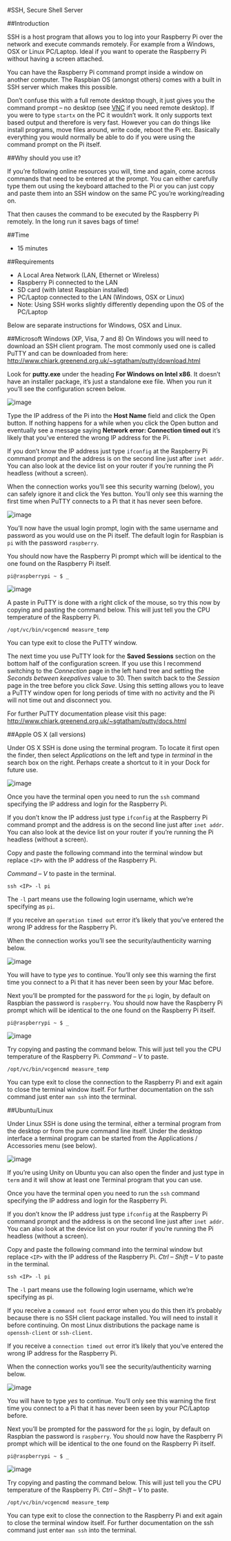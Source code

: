#SSH, Secure Shell Server

##Introduction

SSH is a host program that allows you to log into your Raspberry Pi over the network and execute commands remotely.  For example from a Windows, OSX or Linux PC/Laptop.  Ideal if you want to operate the Raspberry Pi without having a screen attached.

You can have the Raspberry Pi command prompt inside a window on another computer.  The Raspbian OS (amongst others) comes with a built in SSH server which makes this possible.

Don’t confuse this with a full remote desktop though, it just gives you the command prompt – no desktop (see [VNC](./vnc.md) if you need remote desktop).  If you were to type `startx` on the PC it wouldn’t work.  It only supports text based output and therefore is very fast.  However you can do things like install programs, move files around, write code, reboot the Pi etc.  Basically everything you would normally be able to do if you were using the command prompt on the Pi itself.

##Why should you use it?

If you’re following online resources you will, time and again, come across commands that need to be entered at the prompt.  You can either carefully type them out using the keyboard attached to the Pi or you can just copy and paste them into an SSH window on the same PC you’re working/reading on.

That then causes the command to be executed by the Raspberry Pi remotely.  In the long run it saves bags of time!

##Time
* 15 minutes

##Requirements
* A Local Area Network (LAN, Ethernet or Wireless)
* Raspberry Pi connected to the LAN
* SD card (with latest Raspbian installed)
* PC/Laptop connected to the LAN (Windows, OSX or Linux)
* Note: Using SSH works slightly differently depending upon the OS of the PC/Laptop

Below are separate instructions for Windows, OSX and Linux.

##Microsoft Windows (XP, Visa, 7 and 8)
On Windows you will need to download an SSH client program.  The most commonly used one is called PuTTY and can be downloaded from here: http://www.chiark.greenend.org.uk/~sgtatham/putty/download.html

Look for **putty.exe** under the heading **For Windows on Intel x86**.
It doesn’t have an installer package, it’s just a standalone exe file.  When you run it you’ll see the configuration screen below.

![image](./images/ssh/win/ssh-win-config.png "PuTTY config")

Type the IP address of the Pi into the **Host Name** field and click the Open button.  If nothing happens for a while when you click the Open button and eventually see a message saying **Network error: Connection timed out** it’s likely that you’ve entered the wrong IP address for the Pi.

If you don’t know the IP address just type `ifconfig` at the Raspberry Pi command prompt and the address is on the second line just after `inet addr`.  You can also look at the device list on your router if you’re running the Pi headless (without a screen).

When the connection works you’ll see this security warning (below), you can safely ignore it and click the Yes button.  You’ll only see this warning the first time when PuTTY connects to a Pi that it has never seen before.

![image](./images/ssh/win/ssh-win-warning.png "PuTTY warning")

You’ll now have the usual login prompt, login with the same username and password as you would use on the Pi itself.  The default login for Raspbian is `pi` with the password `raspberry`.

You should now have the Raspberry Pi prompt which will be identical to the one found on the Raspberry Pi itself.

`pi@raspberrypi ~ $ _`

![image](./images/ssh/win/ssh-win-window.png "PuTTY connected")

A paste in PuTTY is done with a right click of the mouse, so try this now by copying and pasting the command below.  This will just tell you the CPU temperature of the Raspberry Pi.

`/opt/vc/bin/vcgencmd measure_temp`

You can type exit to close the PuTTY window.

The next time you use PuTTY look for the **Saved Sessions** section on the bottom half of the configuration screen.  If you use this I recommend switching to the *Connection* page in the left hand tree and setting the *Seconds between keepalives* value to 30.  Then switch back to the *Session* page in the tree before you click *Save*.  Using this setting allows you to leave a PuTTY window open for long periods of time with no activity and the Pi will not time out and disconnect you.

For further PuTTY documentation please visit this page: http://www.chiark.greenend.org.uk/~sgtatham/putty/docs.html

##Apple OS X (all versions)

Under OS X SSH is done using the terminal program.  To locate it first open the finder, then select *Applications* on the left and type in *terminal* in the search box on the right.  Perhaps create a shortcut to it in your Dock for future use.

![image](./images/ssh/osx/ssh-osx-finder.png "OSX finder")

Once you have the terminal open you need to run the `ssh` command specifying the IP address and login for the Raspberry Pi.

If you don’t know the IP address just type `ifconfig` at the Raspberry Pi command prompt and the address is on the second line just after `inet addr`.  You can also look at the device list on your router if you’re running the Pi headless (without a screen).

Copy and paste the following command into the terminal window but replace `<IP>` with the IP address of the Raspberry Pi.

*Command – V* to paste in the terminal.

`ssh <IP> -l pi`

The `-l` part means use the following login username, which we’re specifying as `pi`.

If you receive an `operation timed out` error it’s likely that you’ve entered the wrong IP address for the Raspberry Pi.

When the connection works you’ll see the security/authenticity warning below.

![image](./images/ssh/osx/ssh-osx-login.png "OSX login warning")

You will have to type *yes* to continue.  You’ll only see this warning the first time you connect to a Pi that it has never been seen by your Mac before.

Next you’ll be prompted for the password for the `pi` login, by default on Raspbian the password is `raspberry`.  You should now have the Raspberry Pi prompt which will be identical to the one found on the Raspberry Pi itself.

`pi@raspberrypi ~ $ _`

![image](./images/ssh/osx/ssh-osx.png "OSX login warning")

Try copying and pasting the command below.  This will just tell you the CPU temperature of the Raspberry Pi.  *Command – V* to paste.

`/opt/vc/bin/vcgencmd measure_temp`

You can type exit to close the connection to the Raspberry Pi and exit again to close the terminal window itself.  For further documentation on the ssh command just enter `man ssh` into the terminal.

##Ubuntu/Linux

Under Linux SSH is done using the terminal, either a terminal program from the desktop or from the pure command line itself.  Under the desktop interface a terminal program can be started from the Applications / Accessories menu (see below).

![image](./images/ssh/linux/ssh-ubuntu-menu.png "Ubuntu menu")

If you’re using Unity on Ubuntu you can also open the finder and just type in `term` and it will show at least one Terminal program that you can use.

Once you have the terminal open you need to run the `ssh` command specifying the IP address and login for the Raspberry Pi.

If you don’t know the IP address just type `ifconfig` at the Raspberry Pi command prompt and the address is on the second line just after `inet addr`.  You can also look at the device list on your router if you’re running the Pi headless (without a screen).

Copy and paste the following command into the terminal window but replace `<IP>` with the IP address of the Raspberry Pi.  *Ctrl – Shift – V* to paste in the terminal.

`ssh <IP> -l pi`

The `-l` part means use the following login username, which we’re specifying as pi.

If you receive a `command not found` error when you do this then it’s probably because there is no SSH client package installed.  You will need to install it before continuing.  On most Linux distributions the package name is `openssh-client` or `ssh-client`.

If you receive a `connection timed out` error it’s likely that you’ve entered the wrong IP address for the Raspberry Pi.

When the connection works you’ll see the security/authenticity warning below.

![image](./images/ssh/linux/ssh-ubuntu-login.png "Ubuntu login warning")

You will have to type *yes* to continue.  You’ll only see this warning the first time you connect to a Pi that it has never been seen by your PC/Laptop before.

Next you’ll be prompted for the password for the `pi` login, by default on Raspbian the password is `raspberry`.  You should now have the Raspberry Pi prompt which will be identical to the one found on the Raspberry Pi itself.

`pi@raspberrypi ~ $ _`

![image](./images/ssh/linux/ssh-ubuntu.png "Ubuntu connected")

Try copying and pasting the command below.  This will just tell you the CPU temperature of the Raspberry Pi.  *Ctrl – Shift – V* to paste.

`/opt/vc/bin/vcgencmd measure_temp`

You can type exit to close the connection to the Raspberry Pi and exit again to close the terminal window itself.  For further documentation on the ssh command just enter `man ssh` into the terminal.
